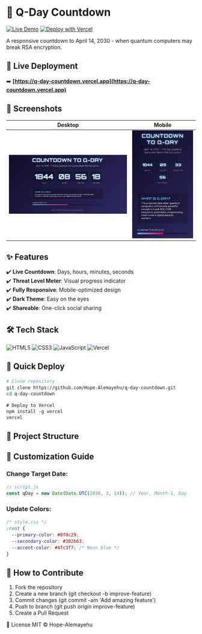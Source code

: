 # 🚀 Q-Day Countdown

[![Live Demo](https://img.shields.io/badge/Live_Demo-View_Now-green?style=for-the-badge)](https://q-day-countdown.vercel.app/)
[![Deploy with Vercel](https://vercel.com/button)](https://vercel.com/new/git/external?repository-url=https://github.com/Hope-Alemayehu/q-day-countdown)

A responsive countdown to April 14, 2030 - when quantum computers may break RSA encryption.

## 🌟 Live Deployment
➡️ **[https://q-day-countdown.vercel.app](https://q-day-countdown.vercel.app)**

## 📸 Screenshots

| Desktop | Mobile |
|---------|--------|
| <img src="screenshots/desktop.png" width="400"> | <img src="screenshots/mobile.png" width="200"> |

## ✨ Features

✔️ **Live Countdown**: Days, hours, minutes, seconds  
✔️ **Threat Level Meter**: Visual progress indicator  
✔️ **Fully Responsive**: Mobile-optimized design  
✔️ **Dark Theme**: Easy on the eyes  
✔️ **Shareable**: One-click social sharing  

## 🛠 Tech Stack

![HTML5](https://img.shields.io/badge/HTML5-E34F26?style=flat&logo=html5&logoColor=white)
![CSS3](https://img.shields.io/badge/CSS3-1572B6?style=flat&logo=css3&logoColor=white)
![JavaScript](https://img.shields.io/badge/JavaScript-F7DF1E?style=flat&logo=javascript&logoColor=black)
![Vercel](https://img.shields.io/badge/Vercel-000000?style=flat&logo=vercel&logoColor=white)

## 🚀 Quick Deploy

```bash
# Clone repository
git clone https://github.com/Hope-Alemayehu/q-day-countdown.git
cd q-day-countdown
```

```
# Deploy to Vercel
npm install -g vercel
vercel
```

## 📂 Project Structure 

## 🎨 Customization Guide

### Change Target Date:

```javascript
// script.js
const qDay = new Date(Date.UTC(2030, 3, 14)); // Year, Month-1, Day
``` 

### Update Colors:
```css
/* style.css */
:root {
  --primary-color: #0f0c29;
  --secondary-color: #302b63;
  --accent-color: #4fc3f7; /* Neon blue */
}
```
## 🤝 How to Contribute
1. Fork the repository
2. Create a new branch (git checkout -b improve-feature)
3. Commit changes (git commit -am 'Add amazing feature')
4. Push to branch (git push origin improve-feature)
5. Create a Pull Request

📜 License
MIT © Hope-Alemayehu